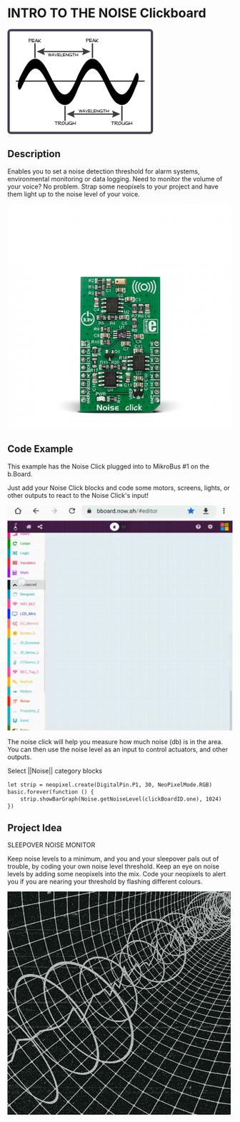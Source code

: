 # INTRO TO THE NOISE Clickboard

![Noise](https://github.com/Brilliant-Labs/bboard-tutorials-v3/blob/master/noise/noise.png?raw=true "Noise")

## Description

Enables you to set a noise
detection threshold for alarm
systems, environmental
monitoring or data logging. Need
to monitor the volume of your
voice? No problem. Strap some
neopixels to your project and
have them light up to the noise
level of your voice.

![Noise](https://github.com/Brilliant-Labs/bboard-tutorials-v3/blob/master/noise/noise-click.jpg?raw=true "Noise Click")

## Code Example

This example has the Noise Click plugged into to MikroBus #1 on the b.Board.

Just add your Noise Click blocks and code some motors, screens, lights, or other outputs to react to the Noise Click's input!


![Noise](https://github.com/Brilliant-Labs/bboard-tutorials-v3/blob/master/noise/noise-code-gif.gif?raw=true "Noise Click")

The noise click will help you measure how much noise (db) is in the area. You can then use the noise level as an input to control actuators, and other outputs. 

Select ||Noise|| category blocks 

```blocks
let strip = neopixel.create(DigitalPin.P1, 30, NeoPixelMode.RGB)
basic.forever(function () {
    strip.showBarGraph(Noise.getNoiseLevel(clickBoardID.one), 1024)
})
```

## Project Idea

SLEEPOVER NOISE MONITOR

Keep noise levels to a minimum, and
you and your sleepover pals out of
trouble, by coding your own noise
level threshold. Keep an eye on noise
levels by adding some neopixels into
the mix. Code your neopixels to alert
you if you are nearing your threshold
by flashing different colours.


![Noise](https://github.com/Brilliant-Labs/bboard-tutorials-v3/blob/master/noise/noise-gif.gif?raw=true "Let's Keep things noisy")